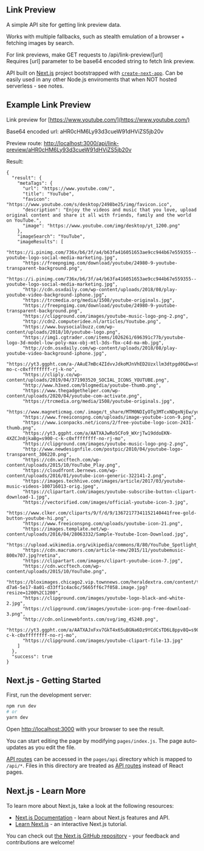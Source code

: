 ## Link Preview

A simple API site for getting link preview data.

Works with multiple fallbacks, such as stealth emulation of a browser + fetching images by search.

For link previews, make GET requests to /api/link-preview/[url] <br>Requires [url] parameter to be base64 encoded string to fetch link preview.

API built on [Next.js](https://nextjs.org/) project bootstrapped with [`create-next-app`](https://github.com/vercel/next.js/tree/canary/packages/create-next-app). Can be easily used in any other Node.js enviroments that when NOT hosted serverless - see notes.

## Example Link Preview

Link preview for [https://www.youtube.com/](https://www.youtube.com/)

Base64 encoded url: aHR0cHM6Ly93d3cueW91dHViZS5jb20v

Preview route: [http://localhost:3000/api/link-preview/aHR0cHM6Ly93d3cueW91dHViZS5jb20v](http://localhost:3000/api/link-preview/aHR0cHM6Ly93d3cueW91dHViZS5jb20v)

Result:

```
{
  "result": {
    "metaTags": {
      "url": "https://www.youtube.com/",
      "title": "YouTube",
      "favicon": "https://www.youtube.com/s/desktop/2498be25/img/favicon.ico",
      "description": "Enjoy the videos and music that you love, upload original content and share it all with friends, family and the world on YouTube.",
      "image": "https://www.youtube.com/img/desktop/yt_1200.png"
    },
    "imageSearch": "YouTube",
    "imageResults": [
      "https://i.pinimg.com/736x/b6/3f/a4/b63fa416051653ae9cc944b67e559355--youtube-logo-social-media-marketing.jpg",
      "https://freepngimg.com/download/youtube/24980-9-youtube-transparent-background.png",
      "https://i.pinimg.com/736x/b6/3f/a4/b63fa416051653ae9cc944b67e559355--youtube-logo-social-media-marketing.jpg",
      "http://cdn.osxdaily.com/wp-content/uploads/2018/08/play-youtube-video-background-iphone.jpg",
      "https://trcmedia.org/media/1508/youtube-originals.jpg",
      "https://freepngimg.com/download/youtube/24980-9-youtube-transparent-background.png",
      "https://clipground.com/images/youtube-music-logo-png-2.png",
      "http://cdn2.computeridee.nl/articles/Youtube.png",
      "https://www.buysocialbuzz.com/wp-content/uploads/2018/10/youtube-logo.png",
      "https://img1.cgtrader.com/items/1026261/696391c77b/youtube-logo-3d-model-low-poly-max-obj-mtl-3ds-fbx-c4d-ma-mb.jpg",
      "http://cdn.osxdaily.com/wp-content/uploads/2018/08/play-youtube-video-background-iphone.jpg",
      "https://yt3.ggpht.com/a-/AAuE7mBc4ZIdvvJdkoMJnVhED2Uzxllm3dtpgd0GEw=s900-mo-c-c0xffffffff-rj-k-no",
      "https://cliply.co/wp-content/uploads/2019/04/371903520_SOCIAL_ICONS_YOUTUBE.png",
      "http://www.h3xed.com/blogmedia/youtube-thumb.png",
      "https://www.thegadgethelper.com/wp-content/uploads/2020/04/youtube-com-activate.png",
      "https://trcmedia.org/media/1508/youtube-originals.jpg",
      "https://www.magneticmag.com/.image/t_share/MTM0NDIyOTg3MTcxNDgxNjEw/youtube_music_service_concept_logojpg.jpg",
      "https://www.freeiconspng.com/uploads/image-youtube-icon-9.png",
      "https://www.iconpacks.net/icons/2/free-youtube-logo-icon-2431-thumb.png",
      "https://yt3.ggpht.com/a/AATXAJwRo5CFo9_WXrjTw19ddoEKN-4XZCJn0jkaBg=s900-c-k-c0xffffffff-no-rj-mo",
      "https://clipground.com/images/youtube-music-logo-png-2.png",
      "http://www.newdesignfile.com/postpic/2010/04/youtube-logo-transparent_306220.png",
      "https://cdn.wccftech.com/wp-content/uploads/2015/10/YouTube_Play.png",
      "https://cloudfront.bernews.com/wp-content/uploads/2016/01/youtube-icon-generic-322141-2.png",
      "https://images.techhive.com/images/article/2017/03/youtube-music-videos-100716013-orig.jpeg",
      "https://clipartart.com/images/youtube-subscribe-button-clipart-download-1.jpg",
      "https://vectorified.com/images/official-youtube-icon-3.jpg",
      "https://www.clker.com/cliparts/9/f/d/9/13672177341152140441free-gold-button-youtube-hi.png",
      "https://www.freeiconspng.com/uploads/youtube-icon-21.png",
      "https://images.template.net/wp-content/uploads/2016/04/28063332/Sample-Youtube-Icon-Download.jpg",
      "https://upload.wikimedia.org/wikipedia/commons/8/80/YouTube_Spotlight_logo.png",
      "https://cdn.macrumors.com/article-new/2015/11/youtubemusic-800x707.jpg?retina",
      "https://clipartart.com/images/clipart-youtube-icon-7.jpg",
      "https://cdn.wccftech.com/wp-content/uploads/2015/10/YouTube.png",
      "https://bloximages.chicago2.vip.townnews.com/heraldextra.com/content/tncms/assets/v3/editorial/5/8f/58f38b9c-d7a6-5e17-8a01-d33ff1c4ac6c/5665ff6c7f058.image.jpg?resize=1200%2C1200",
      "https://clipground.com/images/youtube-logo-black-and-white-2.jpg",
      "https://clipground.com/images/youtube-icon-png-free-download-3.png",
      "http://cdn.onlinewebfonts.com/svg/img_45240.png",
      "https://yt3.ggpht.com/a/AATXAJxFxv7GkT4x65uBGNa6Dz9YCdCsTD6L8ppv8Q=s900-c-k-c0xffffffff-no-rj-mo",
      "https://clipground.com/images/youtube-clipart-file-13.jpg"
    ]
  },
  "success": true
}
```

## Next.js - Getting Started

First, run the development server:

```bash
npm run dev
# or
yarn dev
```

Open [http://localhost:3000](http://localhost:3000) with your browser to see the result.

You can start editing the page by modifying `pages/index.js`. The page auto-updates as you edit the file.

[API routes](https://nextjs.org/docs/api-routes/introduction) can be accessed in the `pages/api` directory which is mapped to `/api/*`. Files in this directory are treated as [API routes](https://nextjs.org/docs/api-routes/introduction) instead of React pages.

## Next.js - Learn More

To learn more about Next.js, take a look at the following resources:

- [Next.js Documentation](https://nextjs.org/docs) - learn about Next.js features and API.
- [Learn Next.js](https://nextjs.org/learn) - an interactive Next.js tutorial.

You can check out [the Next.js GitHub repository](https://github.com/vercel/next.js/) - your feedback and contributions are welcome!
